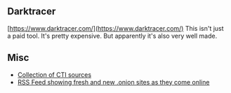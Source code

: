 ## Darktracer
[https://www.darktracer.com/](https://www.darktracer.com/) This isn't just a paid tool. It's pretty expensive. But apparently it's also very well made.

## Misc
* [Collection of CTI sources](https://github.com/fastfire/deepdarkCTI)
* [RSS Feed showing fresh and new .onion sites as they come online](https://osint.party/api/rss/fresh)
